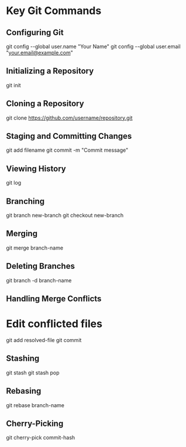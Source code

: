 # Key Git Commands

## Configuring Git

git config --global user.name "Your Name"
git config --global user.email "your.email@example.com"


## Initializing a Repository

git init


## Cloning a Repository

git clone https://github.com/username/repository.git


## Staging and Committing Changes

git add filename
git commit -m "Commit message"


## Viewing History

git log


## Branching

git branch new-branch
git checkout new-branch


## Merging

git merge branch-name


## Deleting Branches

git branch -d branch-name


## Handling Merge Conflicts

# Edit conflicted files
git add resolved-file
git commit


## Stashing

git stash
git stash pop


## Rebasing

git rebase branch-name


## Cherry-Picking

git cherry-pick commit-hash

